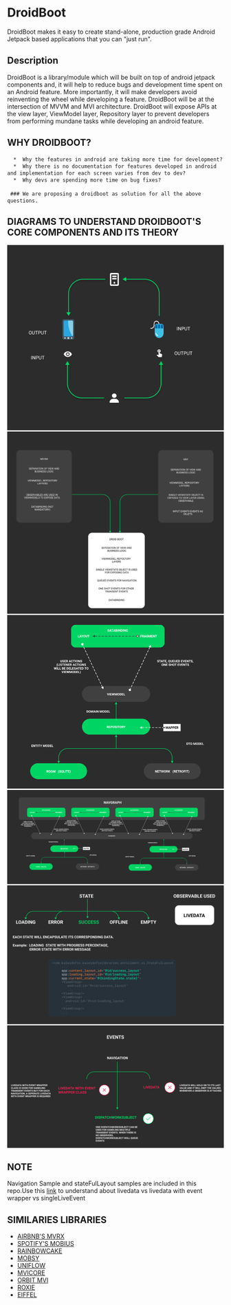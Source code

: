 # DroidBoot
DroidBoot makes it easy to create stand-alone, production grade Android Jetpack based applications that you can "just run".



## Description
  DroidBoot is a library/module which will be built on top of android jetpack components and, it will help to reduce bugs and development time spent on an Android feature. More importantly, it will make developers avoid reinventing the wheel while developing a feature. DroidBoot will be at the intersection of MVVM and MVI architecture.
 DroidBoot will expose APIs at the view layer, ViewModel layer, Repository layer to prevent developers from performing mundane tasks while developing an android feature.
 
 
 ## WHY DROIDBOOT?
      *  Why the features in android are taking more time for development?
      *  Why there is no documentation for features developed in android and implementation for each screen varies from dev to dev?
      *  Why devs are spending more time on bug fixes?
     
     ### We are proposing a droidboot as solution for all the above questions.
      



## DIAGRAMS TO UNDERSTAND DROIDBOOT'S CORE COMPONENTS AND ITS THEORY
<img src="./droidBoot assets/MVI.jpg">
<img src="./droidBoot assets/droidboot-arch.jpg">
<img src="./droidBoot assets/simple-arch-diagram.jpg">
<img src="./droidBoot assets/complex-arch.jpg">
<img src="./droidBoot assets/statefullayout.jpg">
<img src="./droidBoot assets/events.jpg">

## NOTE
   Navigation Sample and stateFulLayout samples are included in this repo.Use this  [link](https://github.com/nirmaljeffrey/SingleLiveEvent-EventWrapper-LiveData) to understand about livedata vs livedata with event wrapper vs singleLiveEvent
   
   

## SIMILARIES LIBRARIES
* [AIRBNB'S MVRX](https://github.com/airbnb/MvRx)
* [SPOTIFY'S MOBIUS](https://github.com/spotify/mobius)
* [RAINBOWCAKE](https://rainbowcake.dev/)
* [MOBSY](https://github.com/sockeqwe/mosby)
* [UNIFLOW](https://github.com/uniflow-kt/uniflow-kt)
* [MVICORE](https://github.com/badoo/MVICore)
* [ORBIT MVI](https://github.com/babylonhealth/orbit-mvi)
* [ROXIE](https://github.com/ww-tech/roxie)
* [EIFFEL](https://github.com/etiennelenhart/Eiffel)
